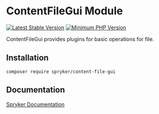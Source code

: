 # ContentFileGui Module
[![Latest Stable Version](https://poser.pugx.org/spryker/content-file-gui/v/stable.svg)](https://packagist.org/packages/spryker/content-file-gui)
[![Minimum PHP Version](https://img.shields.io/badge/php-%3E%3D%208.1-8892BF.svg)](https://php.net/)

ContentFileGui provides plugins for basic operations for file.

## Installation

```
composer require spryker/content-file-gui
```

## Documentation

[Spryker Documentation](https://docs.spryker.com)
